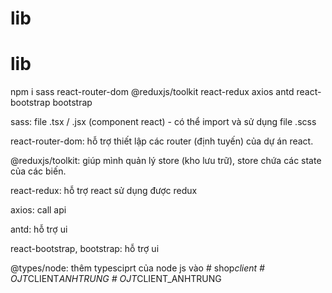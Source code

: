 # lib
# lib
npm i sass react-router-dom @reduxjs/toolkit react-redux axios antd react-bootstrap bootstrap

sass: file .tsx / .jsx (component react) - có thể import và sử dụng file .scss

react-router-dom: hỗ trợ thiết lập các router (định tuyến) của dự án react.

@reduxjs/toolkit: giúp mình quản lý store (kho lưu trữ), store chứa các state của các biến.

react-redux: hỗ trợ react sử dụng được redux

axios: call api 

antd: hỗ trợ ui

react-bootstrap, bootstrap: hỗ trợ ui

@types/node:  thêm typesciprt của node js vào
#   s h o p _ c l i e n t  
 #   O J T _ C L I E N T _ A N H T R U N G  
 #   O J T _ C L I E N T _ A N H T R U N G  
 